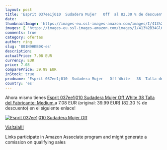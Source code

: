 ```yaml
---
layout: post
title: 'Esprit 037ee1j010  Sudadera Mujer   Off  al 82.30 % de descuento'
date: 
thumbnailImage: 'https://images-eu.ssl-images-amazon.com/images/I/413%2B34Gl6NL._SL200_.jpg'
images: [ 'https://images-eu.ssl-images-amazon.com/images/I/413%2B34Gl6NL._SL200_.jpg' ]
comments: true
category: ofertas
author: ring
slug: 'B01N9HKB0K-es'
description:
actualPrice: 7.08 EUR
currency: EUR
price: 7.08
comparePrice: 39.99 EUR
inStock: true
prodname: 'Esprit 037ee1j010  Sudadera Mujer   Off White   38  Talla del Fabricante: Medium '
country: 'es'
---
```


Ahora mismo tienes [Esprit 037ee1j010  Sudadera Mujer   Off White   38  Talla del Fabricante: Medium ](https://www.amazon.es/dp/B01N9HKB0K/?tag=tolees-21) a 7.08 EUR (original: 39.99 EUR) (82.30 %  de descuento) en el siguiente enlace!

[![Esprit 037ee1j010  Sudadera Mujer   Off ](https://images-eu.ssl-images-amazon.com/images/I/413%2B34Gl6NL._SL200_.jpg)](https://www.amazon.es/dp/B01N9HKB0K/?tag=tolees-21)

[Visítala!!!](https://www.amazon.es/dp/B01N9HKB0K/?tag=tolees-21)

Links participate in Amazon Associate program and might generate a comission on qualifying sales
